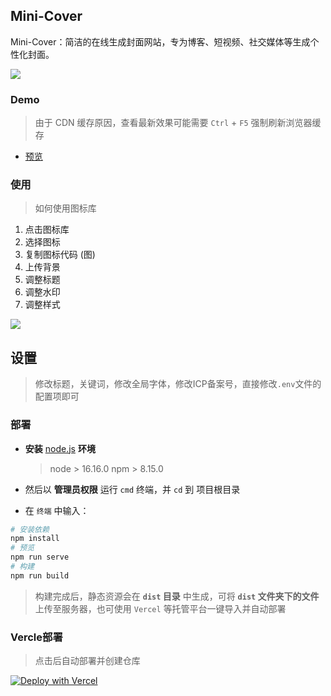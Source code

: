 ## Mini-Cover

Mini-Cover：简洁的在线生成封面网站，专为博客、短视频、社交媒体等生成个性化封面。

![](https://tuchuang.voooe.cn/images/2024/10/25/cover.png)

### Demo

>由于 CDN 缓存原因，查看最新效果可能需要 `Ctrl` + `F5` 强制刷新浏览器缓存

- [预览](https://cover.chfychin.cn)

### 使用

>如何使用图标库

1. 点击图标库
2. 选择图标
3. 复制图标代码 (图)
4. 上传背景
5. 调整标题
6. 调整水印
7. 调整样式

![](https://i.p-i.vip/29/20240913-66e3c75328434.png)

## 设置

> 修改标题，关键词，修改全局字体，修改ICP备案号，直接修改`.env`文件的配置项即可

### 部署

* **安装** [node.js](https://nodejs.org/zh-cn/) **环境**

  > node > 16.16.0
  > npm > 8.15.0

* 然后以 **管理员权限** 运行 `cmd` 终端，并 `cd` 到 项目根目录
* 在 `终端` 中输入：

```bash
# 安装依赖
npm install
# 预览
npm run serve
# 构建
npm run build
```
> 构建完成后，静态资源会在 **`dist` 目录** 中生成，可将 **`dist` 文件夹下的文件**上传至服务器，也可使用 `Vercel` 等托管平台一键导入并自动部署

### Vercle部署

>点击后自动部署并创建仓库

[![Deploy with Vercel](https://vercel.com/button)](https://vercel.com/new/clone?repository-url=https://github.com/JLinMr/Mini-Cover&repository-name=Mini-Cover)
